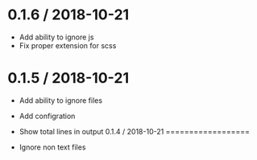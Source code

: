 
0.1.6 / 2018-10-21
==================

  * Add ability to ignore js
  * Fix proper extension for scss

0.1.5 / 2018-10-21
==================

  * Add ability to ignore files
  * Add configration
  * Show total lines in output
0.1.4 / 2018-10-21
==================

  * Ignore non text files
